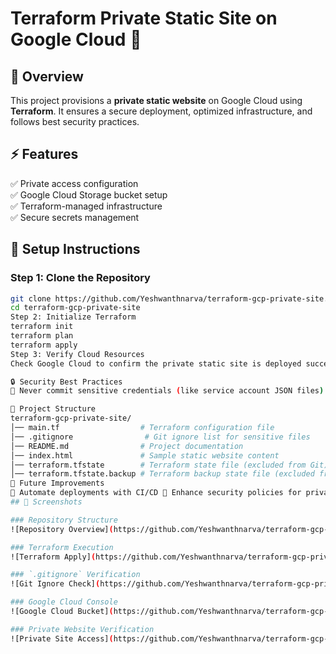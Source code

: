 # Terraform Private Static Site on Google Cloud 🚀

## 📌 Overview  
This project provisions a **private static website** on Google Cloud using **Terraform**. It ensures a secure deployment, optimized infrastructure, and follows best security practices.  

## ⚡ Features  
✅ Private access configuration  
✅ Google Cloud Storage bucket setup  
✅ Terraform-managed infrastructure  
✅ Secure secrets management  

## 🔧 Setup Instructions  
### Step 1: Clone the Repository  
```bash
git clone https://github.com/Yeshwanthnarva/terraform-gcp-private-site.git
cd terraform-gcp-private-site
Step 2: Initialize Terraform
terraform init
terraform plan
terraform apply
Step 3: Verify Cloud Resources
Check Google Cloud to confirm the private static site is deployed successfully.

🔒 Security Best Practices
🚨 Never commit sensitive credentials (like service account JSON files)! 🔐 Use environment variables or Google Secret Manager for authentication keys.

📂 Project Structure
terraform-gcp-private-site/
│── main.tf                  # Terraform configuration file
│── .gitignore                # Git ignore list for sensitive files
│── README.md                # Project documentation
│── index.html               # Sample static website content
│── terraform.tfstate        # Terraform state file (excluded from Git)
│── terraform.tfstate.backup # Terraform backup state file (excluded from Git)
🚀 Future Improvements
🔹 Automate deployments with CI/CD 🔹 Enhance security policies for private access 🔹 Monitor resource usage effectively
## 📸 Screenshots  

### Repository Structure  
![Repository Overview](https://github.com/Yeshwanthnarva/terraform-gcp-private-site/blob/main/t1.jpg)  

### Terraform Execution  
![Terraform Apply](https://github.com/Yeshwanthnarva/terraform-gcp-private-site/blob/main/t2.jpg)  

### `.gitignore` Verification  
![Git Ignore Check](https://github.com/Yeshwanthnarva/terraform-gcp-private-site/blob/main/t3.jpg)  

### Google Cloud Console  
![Google Cloud Bucket](https://github.com/Yeshwanthnarva/terraform-gcp-private-site/blob/main/t4.jpg)  

### Private Website Verification  
![Private Site Access](https://github.com/Yeshwanthnarva/terraform-gcp-private-site/blob/main/t5.jpg)  
